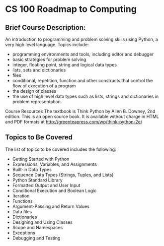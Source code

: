 # CS 100 Roadmap to Computing #

## Brief Course Description: ##

An introduction to programming and problem solving skills using Python, a very high level language. Topics include: 
- programming environments and tools, including editor and debugger
- basic strategies for problem solving
- integer, floating point, string and logical data types
- lists, sets and dictionaries
- files
- conditional, repetition, function and other constructs that control the flow of execution of a program
- the design of classes
- the use of high level data types such as lists, strings and dictionaries in problem representation. 

Course Resources
The textbook is Think Python by Allen B. Downey, 2nd edition. This is an open source book. It is available without charge
in HTML and PDF formats at <http://greenteapress.com/wp/think-python-2e/>

## Topics to Be Covered ##

The list of topics to be covered includes the following:
- Getting Started with Python
- Expressions, Variables, and Assignments
- Built-in Data Types
- Sequence Data Types (Strings, Tuples, and Lists)
- Python Standard Library
- Formatted Output and User Input
- Conditional Execution and Boolean Logic
- Iteration
- Functions
- Argument-Passing and Return Values
- Data files
- Dictionaries
- Designing and Using Classes
- Scope and Namespaces
- Exceptions
- Debugging and Testing 

